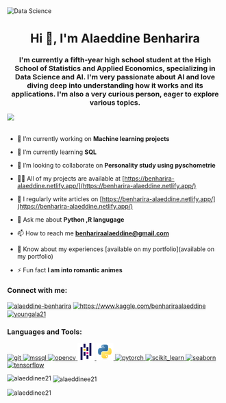 <img align="center" alt="Data Science" width="1000" height="200" src="https://media.licdn.com/dms/image/C4D12AQESj72-s5gEKg/article-cover_image-shrink_600_2000/0/1626753867110?e=2147483647&v=beta&t=Kf7YAuwZtyCGYLNch-Mgc5eOC-7h7uL_dnBAIgsAFRQ">
<h1 align="center">Hi 👋, I'm Alaeddine Benharira</h1>
<h3 align="center">I'm currently a fifth-year high school student at the High School of Statistics and Applied Economics, specializing in Data Science and AI. I'm very passionate about AI and love diving deep into understanding how it works and its applications. I'm also a very curious person, eager to explore various topics.</h3>
<img src="https://user-images.githubusercontent.com/74038190/212749447-bfb7e725-6987-49d9-ae85-2015e3e7cc41.gif" width="500">
<br><br>

- 🔭 I’m currently working on **Machine learning projects**

- 🌱 I’m currently learning **SQL**

- 👯 I’m looking to collaborate on **Personality study using pyschometrie**

- 👨‍💻 All of my projects are available at [https://benharira-alaeddine.netlify.app/](https://benharira-alaeddine.netlify.app/)

- 📝 I regularly write articles on [https://benharira-alaeddine.netlify.app/](https://benharira-alaeddine.netlify.app/)

- 💬 Ask me about **Python ,R langugage**

- 📫 How to reach me **benhariraalaeddine@gmail.com**

- 📄 Know about my experiences [available on my portfolio](available on my portfolio)

- ⚡ Fun fact **I am into romantic animes**

<h3 align="left">Connect with me:</h3>
<p align="left">
<a href="https://linkedin.com/in/alaeddine-benharira" target="blank"><img align="center" src="https://raw.githubusercontent.com/rahuldkjain/github-profile-readme-generator/master/src/images/icons/Social/linked-in-alt.svg" alt="alaeddine-benharira" height="30" width="40" /></a>
<a href="https://kaggle.com/https://www.kaggle.com/benhariraalaeddine" target="blank"><img align="center" src="https://raw.githubusercontent.com/rahuldkjain/github-profile-readme-generator/master/src/images/icons/Social/kaggle.svg" alt="https://www.kaggle.com/benhariraalaeddine" height="30" width="40" /></a>
<a href="https://instagram.com/youngala21" target="blank"><img align="center" src="https://raw.githubusercontent.com/rahuldkjain/github-profile-readme-generator/master/src/images/icons/Social/instagram.svg" alt="youngala21" height="30" width="40" /></a>
</p>

<h3 align="left">Languages and Tools:</h3>
<p align="left"> <a href="https://git-scm.com/" target="_blank" rel="noreferrer"> <img src="https://www.vectorlogo.zone/logos/git-scm/git-scm-icon.svg" alt="git" width="40" height="40"/> </a> <a href="https://www.microsoft.com/en-us/sql-server" target="_blank" rel="noreferrer"> <img src="https://www.svgrepo.com/show/303229/microsoft-sql-server-logo.svg" alt="mssql" width="40" height="40"/> </a> <a href="https://opencv.org/" target="_blank" rel="noreferrer"> <img src="https://www.vectorlogo.zone/logos/opencv/opencv-icon.svg" alt="opencv" width="40" height="40"/> </a> <a href="https://pandas.pydata.org/" target="_blank" rel="noreferrer"> <img src="https://raw.githubusercontent.com/devicons/devicon/2ae2a900d2f041da66e950e4d48052658d850630/icons/pandas/pandas-original.svg" alt="pandas" width="40" height="40"/> </a> <a href="https://www.python.org" target="_blank" rel="noreferrer"> <img src="https://raw.githubusercontent.com/devicons/devicon/master/icons/python/python-original.svg" alt="python" width="40" height="40"/> </a> <a href="https://pytorch.org/" target="_blank" rel="noreferrer"> <img src="https://www.vectorlogo.zone/logos/pytorch/pytorch-icon.svg" alt="pytorch" width="40" height="40"/> </a> <a href="https://scikit-learn.org/" target="_blank" rel="noreferrer"> <img src="https://upload.wikimedia.org/wikipedia/commons/0/05/Scikit_learn_logo_small.svg" alt="scikit_learn" width="40" height="40"/> </a> <a href="https://seaborn.pydata.org/" target="_blank" rel="noreferrer"> <img src="https://seaborn.pydata.org/_images/logo-mark-lightbg.svg" alt="seaborn" width="40" height="40"/> </a> <a href="https://www.tensorflow.org" target="_blank" rel="noreferrer"> <img src="https://www.vectorlogo.zone/logos/tensorflow/tensorflow-icon.svg" alt="tensorflow" width="40" height="40"/> </a> </p>

<p><img align="left" src="https://github-readme-stats.vercel.app/api/top-langs?username=alaeddinee21&show_icons=true&locale=en&layout=compact" alt="alaeddinee21" /></p>

<p>&nbsp;<img align="center" src="https://github-readme-stats.vercel.app/api?username=alaeddinee21&show_icons=true&locale=en" alt="alaeddinee21" /></p>

<p><img align="center" src="https://github-readme-streak-stats.herokuapp.com/?user=alaeddinee21&" alt="alaeddinee21" /></p>
